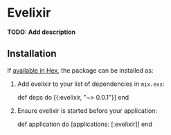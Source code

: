 # Evelixir

**TODO: Add description**

## Installation

If [available in Hex](https://hex.pm/docs/publish), the package can be installed as:

  1. Add evelixir to your list of dependencies in `mix.exs`:

        def deps do
          [{:evelixir, "~> 0.0.1"}]
        end

  2. Ensure evelixir is started before your application:

        def application do
          [applications: [:evelixir]]
        end


